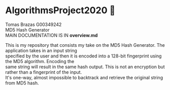 # AlgorithmsProject2020 :rocket:
Tomas Brazas G00349242 <br>
MD5 Hash Generator <br>
MAIN DOCUMENTATION IS IN **overview.md**

This is my repository that consists my take on the MD5 Hash Generator. The application takes in an input string<br>
specified by the user and then it is encoded into a 128-bit fingerprint using the MD5 algorithm. Encoding the<br>
same string will result in the same hash output. This is not an encryption but rather than a fingerprint of the input.<br>
It's one-way, almost impossible to backtrack and retrieve the original string from MD5 hash.
